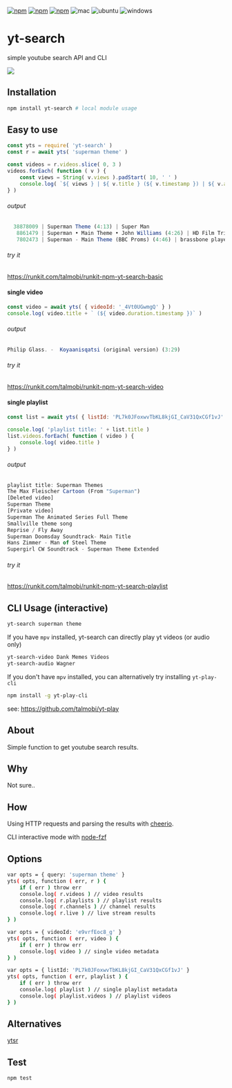  [![npm](https://img.shields.io/npm/v/yt-search.svg?maxAge=3600)](https://www.npmjs.com/package/yt-search)
[![npm](https://img.shields.io/npm/dm/yt-search.svg?maxAge=3600)](https://www.npmjs.com/package/yt-search)
[![npm](https://img.shields.io/npm/l/yt-search.svg?maxAge=3600)](https://www.npmjs.com/package/yt-search)
![mac](https://github.com/talmobi/yt-search/workflows/mac/badge.svg)
![ubuntu](https://github.com/talmobi/yt-search/workflows/ubuntu/badge.svg)
![windows](https://github.com/talmobi/yt-search/workflows/windows/badge.svg)

#  yt-search
simple youtube search API and CLI

![](https://thumbs.gfycat.com/ContentShockingCuttlefish-size_restricted.gif)

## Installation
```bash
npm install yt-search # local module usage
```

## Easy to use
```javascript
const yts = require( 'yt-search' )
const r = await yts( 'superman theme' )

const videos = r.videos.slice( 0, 3 )
videos.forEach( function ( v ) {
	const views = String( v.views ).padStart( 10, ' ' )
	console.log( `${ views } | ${ v.title } (${ v.timestamp }) | ${ v.author.name }` )
} )
```

###### output
```javascript
  38878009 | Superman Theme (4:13) | Super Man
   8861479 | Superman • Main Theme • John Williams (4:26) | HD Film Tributes
   7802473 | Superman - Main Theme (BBC Proms) (4:46) | brassbone player
```

###### try it
https://runkit.com/talmobi/runkit-npm-yt-search-basic

#### single video
```javascript
const video = await yts( { videoId: '_4Vt0UGwmgQ' } )
console.log( video.title + ` (${ video.duration.timestamp })` )
```
###### output
```javascript
Philip Glass. -  Koyaanisqatsi (original version) (3:29)
```

###### try it
https://runkit.com/talmobi/runkit-npm-yt-search-video

#### single playlist
```javascript
const list = await yts( { listId: 'PL7k0JFoxwvTbKL8kjGI_CaV31QxCGf1vJ' } )

console.log( 'playlist title: ' + list.title )
list.videos.forEach( function ( video ) {
	console.log( video.title )
} )
```
###### output
```javascript
playlist title: Superman Themes
The Max Fleischer Cartoon (From "Superman")
[Deleted video]
Superman Theme
[Private video]
Superman The Animated Series Full Theme
Smallville theme song
Reprise / Fly Away
Superman Doomsday Soundtrack- Main Title
Hans Zimmer - Man of Steel Theme
Supergirl CW Soundtrack - Superman Theme Extended
```

###### try it
https://runkit.com/talmobi/runkit-npm-yt-search-playlist

## CLI Usage (interactive)
```bash
yt-search superman theme
```

If you have `mpv` installed, yt-search can directly play yt videos (or audio only)
```bash
yt-search-video Dank Memes Videos
yt-search-audio Wagner
```

If you don't have `mpv` installed, you can alternatively try installing `yt-play-cli`
```bash
npm install -g yt-play-cli
```

see: https://github.com/talmobi/yt-play


## About
Simple function to get youtube search results.

## Why
Not sure..

## How
Using HTTP requests and parsing the results with [cheerio](https://github.com/cheeriojs/cheerio).

CLI interactive mode with [node-fzf](https://github.com/talmobi/node-fzf)

## Options
```bash
var opts = { query: 'superman theme' }
yts( opts, function ( err, r ) {
	if ( err ) throw err
	console.log( r.videos ) // video results
	console.log( r.playlists ) // playlist results
	console.log( r.channels ) // channel results
	console.log( r.live ) // live stream results
} )

var opts = { videoId: 'e9vrfEoc8_g' }
yts( opts, function ( err, video ) {
	if ( err ) throw err
	console.log( video ) // single video metadata
} )

var opts = { listId: 'PL7k0JFoxwvTbKL8kjGI_CaV31QxCGf1vJ' }
yts( opts, function ( err, playlist ) {
	if ( err ) throw err
	console.log( playlist ) // single playlist metadata
	console.log( playlist.videos ) // playlist videos
} )
```

## Alternatives
[ytsr](https://www.npmjs.com/package/ytsr)

## Test
```
npm test
```

